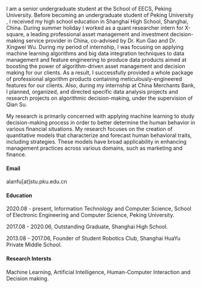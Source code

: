 I am a senior undergraduate student at the School of EECS, Peking University. Before becoming an undergraduate student of Peking University , I received my high school education in Shanghai High School, Shanghai, China. During summer holiday I worked as a quant researcher intern for X-square, a leading professional asset management and investment decision-making service provider in China, co-advised by Dr. Kun Gao and Dr. Xingwei Wu. During my period of internship, I was focusing on applying machine learning algorithms and big data integration techniques to data management and feature engineering to produce data products aimed at boosting the power of algorithm-driven asset management and decision making for our clients. As a result, I successfully provided a whole package of professional algorithm products containing meticulously-engineered features for our clients. Also, during my internship at China Merchants Bank, I planned, organized, and directed specific data analysis projects and research projects on algorithmic decision-making, under the supervision of Qian Su.


My research is primarily concerned with applying machine learning to study decision-making process in order to better determine the human behavior in various financial situations. My research focuses on the creation of quantitative models that characterize and forecast human behavioral traits, including strategies. These models have broad applicability in enhancing management practices across various domains, such as marketing and finance.

#### Email
alanfu[at]stu.pku.edu.cn

#### Education
2020.08 - present, Information Technology and Computer Science, School of Electronic Engineering and Computer Science, Peking University.

2017.08 - 2020.06, Outstanding Graduate, Shanghai High School.

2013.08 - 2017.06, Founder of Student Robotics Club, Shanghai HuaYu Private Middle School.

#### Research Intersts
Machine Learning, Artificial Intelligence, Human-Computer Interaction and Decision making.
